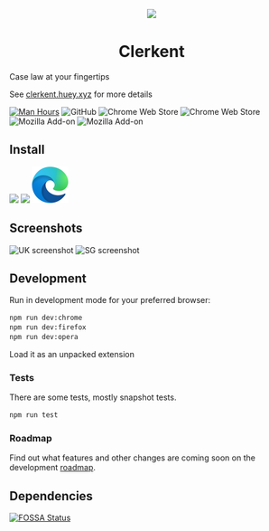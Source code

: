 <p align="center">
  <img src="./assets/clerkent.png" width="200" />
</p>
<h1 align="center">
  Clerkent
</h1>

Case law at your fingertips

See [clerkent.huey.xyz](https://clerkent.huey.xyz) for more details

[![Man Hours](https://img.shields.io/endpoint?url=https%3A%2F%2Fmh.jessemillar.com%2Fhours%3Frepo%3Dhttps%3A%2F%2Fgithub.com%2Flacuna-technologies%2Fclerkent.git)](https://jessemillar.com/r/man-hours)
![GitHub](https://img.shields.io/github/license/lacuna-technologies/clerkent)
![Chrome Web Store](https://img.shields.io/chrome-web-store/users/ogjefnociaddjemkkajgmfpmhmpokmhj?label=Google%20Chrome%20users)
![Chrome Web Store](https://img.shields.io/chrome-web-store/v/ogjefnociaddjemkkajgmfpmhmpokmhj)
![Mozilla Add-on](https://img.shields.io/amo/users/clerkent?label=Mozilla%20Firefox%20users)
![Mozilla Add-on](https://img.shields.io/amo/v/clerkent)

## Install

[<img src="https://raw.githubusercontent.com/alrra/browser-logos/main/src/firefox/firefox.svg" width="64" />](https://addons.mozilla.org/en-GB/firefox/addon/clerkent/)
[<img src="https://raw.githubusercontent.com/alrra/browser-logos/main/src/chrome/chrome.svg" width="64" />](https://chrome.google.com/webstore/detail/clerkent/ogjefnociaddjemkkajgmfpmhmpokmhj)
[<img src="https://raw.githubusercontent.com/alrra/browser-logos/main/src/edge/edge.svg" width="64" />](https://clerkent.huey.xyz/help#edge-installation)

## Screenshots

![UK screenshot](./assets/screenshot_uk.png)
![SG screenshot](./assets/screenshot_sg.png)

## Development

Run in development mode for your preferred browser:

```bash
npm run dev:chrome
npm run dev:firefox
npm run dev:opera
```

Load it as an unpacked extension

### Tests

There are some tests, mostly snapshot tests.

```bash
npm run test
```

### Roadmap

Find out what features and other changes are coming soon on the development [roadmap](https://github.com/orgs/lacuna-technologies/projects/1).

## Dependencies

[![FOSSA Status](https://app.fossa.com/api/projects/custom%2B1364%2Fgit%40github.com%3Alacuna-technologies%2Fclerkent.git.svg?type=large)](https://app.fossa.com/projects/custom%2B1364%2Fgit%40github.com%3Alacuna-technologies%2Fclerkent.git?ref=badge_large)
